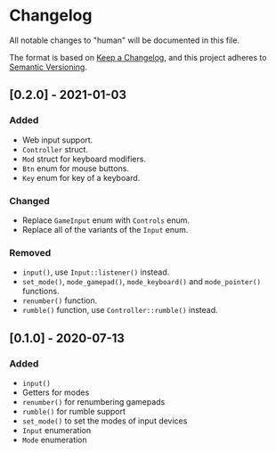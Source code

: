 # Changelog
All notable changes to "human" will be documented in this file.

The format is based on [Keep a Changelog](https://keepachangelog.com/en/1.0.0/),
and this project adheres to
[Semantic Versioning](https://github.com/AldaronLau/semver#a-guide-to-semver).

## [0.2.0] - 2021-01-03
### Added
 - Web input support.
 - `Controller` struct.
 - `Mod` struct for keyboard modifiers.
 - `Btn` enum for mouse buttons.
 - `Key` enum for key of a keyboard.

### Changed
 - Replace `GameInput` enum with `Controls` enum.
 - Replace all of the variants of the `Input` enum.

### Removed
 - `input()`, use `Input::listener()` instead.
 - `set_mode()`, `mode_gamepad()`, `mode_keyboard()` and `mode_pointer()`
   functions.
 - `renumber()` function.
 - `rumble()` function, use `Controller::rumble()` instead.

## [0.1.0] - 2020-07-13
### Added
 - `input()`
 - Getters for modes
 - `renumber()` for renumbering gamepads
 - `rumble()` for rumble support
 - `set_mode()` to set the modes of input devices
 - `Input` enumeration
 - `Mode` enumeration
